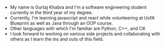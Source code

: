 - My name is Gurtaj Khabra and I'm a software engineering student currently in the third year of my degree.
- Currently, I'm learning javascript and react while volunteering at UofA Blueprint as well as Java through an OOP course.
- Other languages with which I'm familiar are Python, C++, and C#.
- I look forward to working on various side projects and collaborating with others as I learn the ins and outs of this field.


<!---
GurtajK/GurtajK is a ✨ special ✨ repository because its `README.md` (this file) appears on your GitHub profile.
You can click the Preview link to take a look at your changes.
- You can reach me at gurtaj@ualberta.ca if you need to contact me. (add when the time is right)
--->
